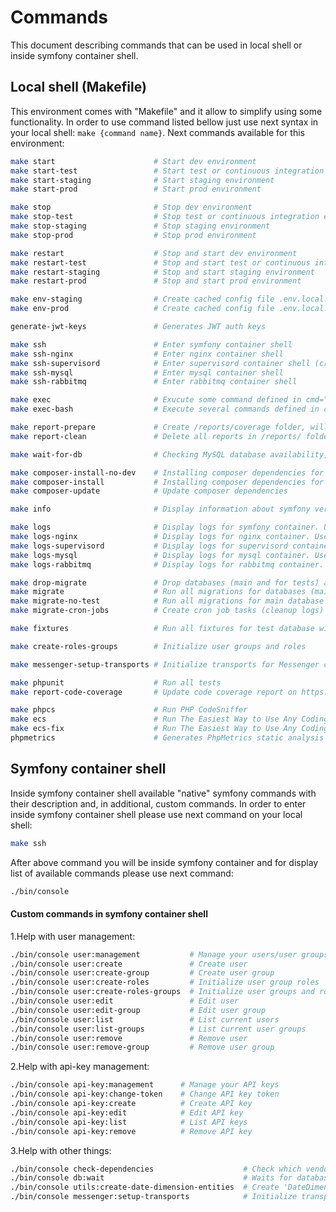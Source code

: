 # Commands
This document describing commands that can be used in local shell or inside symfony container shell.

## Local shell (Makefile)
This environment comes with "Makefile" and it allow to simplify using some functionality.
In order to use command listed bellow just use next syntax in your local shell: `make {command name}`.
Next commands available for this environment:
```bash
make start                      # Start dev environment
make start-test                 # Start test or continuous integration environment
make start-staging              # Start staging environment
make start-prod                 # Start prod environment

make stop                       # Stop dev environment
make stop-test                  # Stop test or continuous integration environment
make stop-staging               # Stop staging environment
make stop-prod                  # Stop prod environment

make restart                    # Stop and start dev environment
make restart-test               # Stop and start test or continuous integration environment
make restart-staging            # Stop and start staging environment
make restart-prod               # Stop and start prod environment

make env-staging                # Create cached config file .env.local.php (usually for staging environment)
make env-prod                   # Create cached config file .env.local.php (usually for prod environment)

generate-jwt-keys               # Generates JWT auth keys

make ssh                        # Enter symfony container shell
make ssh-nginx                  # Enter nginx container shell
make ssh-supervisord            # Enter supervisord container shell (cron jobs running there, etc...)
make ssh-mysql                  # Enter mysql container shell
make ssh-rabbitmq               # Enter rabbitmq container shell

make exec                       # Exucute some command defined in cmd="..." variable inside symfony container shell
make exec-bash                  # Execute several commands defined in cmd="..." variable inside symfony container shell

make report-prepare             # Create /reports/coverage folder, will be used for report after running tests
make report-clean               # Delete all reports in /reports/ folder

make wait-for-db                # Checking MySQL database availability, currently using for CircleCI (see /.circleci folder)

make composer-install-no-dev    # Installing composer dependencies for prod environment (without dev tools)
make composer-install           # Installing composer dependencies for dev environment
make composer-update            # Update composer dependencies

make info                       # Display information about symfony version and php version

make logs                       # Display logs for symfony container. Use ctrl+c in order to exit
make logs-nginx                 # Display logs for nginx container. Use ctrl+c in order to exit
make logs-supervisord           # Display logs for supervisord container. Use ctrl+c in order to exit
make logs-mysql                 # Display logs for mysql container. Use ctrl+c in order to exit
make logs-rabbitmq              # Display logs for rabbitmq container. Use ctrl+c in order to exit

make drop-migrate               # Drop databases (main and for tests) and run all migrations
make migrate                    # Run all migrations for databases (main and for tests)
make migrate-no-test            # Run all migrations for main database
make migrate-cron-jobs          # Create cron job tasks (cleanup logs)

make fixtures                   # Run all fixtures for test database without --append option (tables will be dropped and recreated)

make create-roles-groups        # Initialize user groups and roles

make messenger-setup-transports # Initialize transports for Messenger component

make phpunit                    # Run all tests
make report-code-coverage       # Update code coverage report on https://coveralls.io (COVERALLS_REPO_TOKEN should be set on CI side)

make phpcs                      # Run PHP CodeSniffer
make ecs                        # Run The Easiest Way to Use Any Coding Standard
make ecs-fix                    # Run The Easiest Way to Use Any Coding Standard to fix issues
phpmetrics                      # Generates PhpMetrics static analysis
```

## Symfony container shell
Inside symfony container shell available "native" symfony commands with their description and, in additional, custom commands.
In order to enter inside symfony container shell please use next command on your local shell:
```bash
make ssh
```
After above command you will be inside symfony container and for display list of available commands please use next command:
```bash
./bin/console
```
#### Custom commands in symfony container shell
1.Help with user management:
```bash
./bin/console user:management           # Manage your users/user groups
./bin/console user:create               # Create user
./bin/console user:create-group         # Create user group
./bin/console user:create-roles         # Initialize user group roles
./bin/console user:create-roles-groups  # Initialize user groups and roles
./bin/console user:edit                 # Edit user
./bin/console user:edit-group           # Edit user group
./bin/console user:list                 # List current users
./bin/console user:list-groups          # List current user groups
./bin/console user:remove               # Remove user
./bin/console user:remove-group         # Remove user group
```
2.Help with api-key management:
```bash
./bin/console api-key:management      # Manage your API keys
./bin/console api-key:change-token    # Change API key token
./bin/console api-key:create          # Create API key
./bin/console api-key:edit            # Edit API key
./bin/console api-key:list            # List API keys
./bin/console api-key:remove          # Remove API key
```
3.Help with other things:
```bash
./bin/console check-dependencies                    # Check which vendor dependencies has updates
./bin/console db:wait                               # Waits for database availability (1 mins max)
./bin/console utils:create-date-dimension-entities  # Create 'DateDimension' entities
./bin/console messenger:setup-transports            # Initialize transports for Messenger component
```
